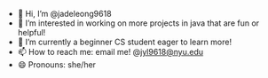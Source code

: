 - 👋 Hi, I’m @jadeleong9618
- 👀 I’m interested in working on more projects in java that are fun or helpful!
- 🌱 I’m currently a beginner CS student eager to learn more!
- 📫 How to reach me: email me! @jyl9618@nyu.edu
- 😄 Pronouns: she/her

<!---
jadeleong9618/jadeleong9618 is a ✨ special ✨ repository because its `README.md` (this file) appears on your GitHub profile.
You can click the Preview link to take a look at your changes.
--->
